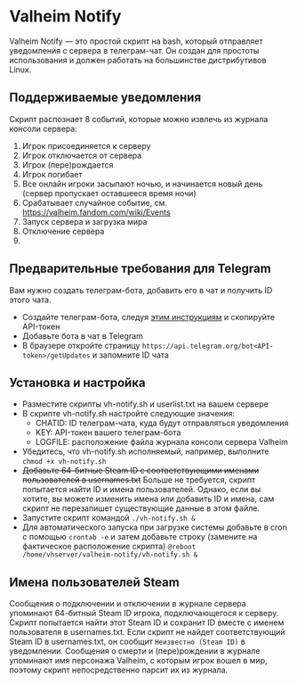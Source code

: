 # Valheim Notify

Valheim Notify — это простой скрипт на bash, который отправляет уведомления с сервера в телеграм-чат. Он создан для простоты использования и должен работать на большинстве дистрибутивов Linux.

## Поддерживаемые уведомления
Скрипт распознает 8 событий, которые можно извлечь из журнала консоли сервера:
1. Игрок присоединяется к серверу
2. Игрок отключается от сервера
3. Игрок (пере)рождается
4. Игрок погибает
5. Все онлайн игроки засыпают ночью, и начинается новый день (сервер пропускает оставшееся время ночи)
6. Срабатывает случайное событие, см. https://valheim.fandom.com/wiki/Events 
7. Запуск сервера и загрузка мира
8. Отключение сервера
9. 
## Предварительные требования для Telegram
Вам нужно создать телеграм-бота, добавить его в чат и получить ID этого чата.
- Создайте телеграм-бота, следуя [этим инструкциям](https://core.telegram.org/bots#6-botfather) и скопируйте API-токен
- Добавьте бота в чат в Telegram
- В браузере откройте страницу ``https://api.telegram.org/bot<API-token>/getUpdates`` и запомните ID чата

## Установка и настройка
- Разместите скрипты vh-notify.sh и userlist.txt на вашем сервере
- В скрипте vh-notify.sh настройте следующие значения:
  - CHATID: ID телеграм-чата, куда будут отправляться уведомления
  - KEY: API-токен вашего телеграм-бота
  - LOGFILE: расположение файла журнала консоли сервера Valheim
- Убедитесь, что vh-notify.sh исполняемый, например, выполните ``chmod +x vh-notify.sh``
- ~~Добавьте 64-битные Steam ID с соответствующими именами пользователей в usernames.txt~~ Больше не требуется, скрипт попытается найти ID и имена пользователей. Однако, если вы хотите, вы можете изменить имена или добавить ID и имена, сам скрипт не перезапишет существующие данные в этом файле.
- Запустите скрипт командой ``./vh-notify.sh &``
- Для автоматического запуска при загрузке системы добавьте в cron с помощью ``crontab -e`` и затем добавьте строку (замените на фактическое расположение скрипта) ``@reboot /home/vhserver/valheim-notify/vh-notify.sh &``

## Имена пользователей Steam
Сообщения о подключении и отключении в журнале сервера упоминают 64-битный Steam ID игрока, подключающегося к серверу. Скрипт попытается найти этот Steam ID и сохранит ID вместе с именем пользователя в usernames.txt. Если скрипт не найдет соответствующий Steam ID в usernames.txt, он сообщит ``Неизвестно (Steam ID)`` в уведомлении.
Сообщения о смерти и (пере)рождении в журнале упоминают имя персонажа Valheim, с которым игрок вошел в мир, поэтому скрипт непосредственно парсит их из журнала.
